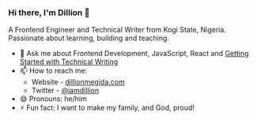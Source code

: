 ### Hi there, I'm Dillion 👋

A Frontend Engineer and Technical Writer from Kogi State, Nigeria. Passionate about learning, building and teaching.

<!-- - 🔭 I’m currently working on [sku -->
<!-- - 🌱 I’m currently learning Web Accessibility practices and Getting better at React.
- 👯 I’m looking to remote job opportunites to contribute my building and teaching skills as a team player in an awesome company. -->
- 💬 Ask me about Frontend Development, JavaScript, React and [Getting Started with Technical Writing](https://dillionmegida.com/p/getting-started-with-technical-writing/)
- 📫 How to reach me:
  - Website - [dillionmegida.com](https://dillionmegida.com/)
  - Twitter - [@iamdillion](https://twitter.com/iamdillion)
- 😄 Pronouns: he/him
- ⚡ Fun fact: I want to make my family, and God, proud!
